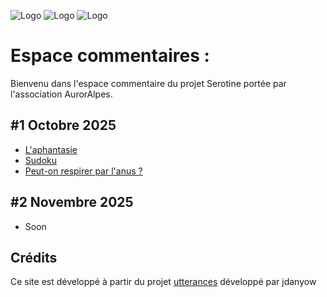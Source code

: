 ![Logo](media/logo_serotine.svg)
![Logo](media/logo_serotine_blanc.svg)
![Logo](https://raw.githubusercontent.com/Troy314/utterances/7558cf3e841bc41a6f9300bf60b779bd58f6ad1e/media/logo_serotine.svg)

# Espace commentaires : 

Bienvenu dans l'espace commentaire du projet Serotine portée par l'association AurorAlpes.


## #1 Octobre 2025
- [L'aphantasie](https://troy314.github.io/utterances/aphantasie.html)
- [Sudoku](https://troy314.github.io/utterances/aphantasie_sudoku.html)
- [Peut-on respirer par l'anus ?](https://troy314.github.io/utterances/respirer_par_anus.html)

## #2 Novembre 2025
- Soon


<script src="https://utteranc.es/client.js"
        issue-term="pathname"
        theme="photon-dark"
        crossorigin="anonymous"
        async>
</script>

## Crédits
Ce site est développé à partir du projet [utterances](https://github.com/utterance/utterances) développé par jdanyow

